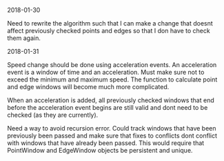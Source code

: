 


2018-01-30

Need to rewrite the algorithm such that I can make a change that doesnt affect previously checked points and edges
so that I don have to check them again.

2018-01-31

Speed change should be done using acceleration events.
An acceleration event is a window of time and an acceleration.
Must make sure not to exceed the minimum and maximum speed.
The function to calculate point and edge windows will become much more complicated.

When an acceleration is added, all previously checked windows that end before the acceleration event begins are still
valid and dont need to be checked (as they are currently).

Need a way to avoid recursion error.
Could track windows that have been previously been passed and make sure that fixes to conflicts dont conflict with
windows that have already been passed.
This would require that PointWindow and EdgeWindow objects be persistent and unique.


